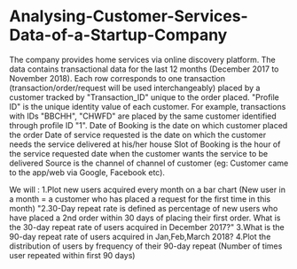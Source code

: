 # Analysing-Customer-Services-Data-of-a-Startup-Company

The company provides home services via online discovery platform. The data contains transactional data for the last 12 months (December 2017 to November 2018).
Each row corresponds to one transaction (transaction/order/request will be used interchangeably) placed by a customer tracked by "Transaction_ID" unique to the order placed.
"Profile ID" is the unique identity value of each customer. For example, transactions with IDs "BBCHH", "CHWFD" are placed by the same customer identified through profile ID "1".
Date of Booking is the date on which customer placed the order
Date of service requested is the date on which the customer needs the service delivered at his/her house
Slot of Booking is the hour of the service requested date when the customer wants the service to be delivered
Source is the channel of channel of customer (eg: Customer came to the app/web via Google, Facebook etc).

We will :
1.Plot new users acquired every month on a bar chart (New user in a month = a customer who has placed a request for the first time in this month)
"2.30-Day repeat rate is defined as percentage of new users who have placed a 2nd order within 30 days of placing their first order.
What is the 30-day repeat rate of users acquired in December 2017?"
3.What is the 90-day repeat rate of users acquired in Jan,Feb,March 2018?
4.Plot the distribution of users by frequency of their 90-day repeat (Number of times user repeated within first 90 days)
